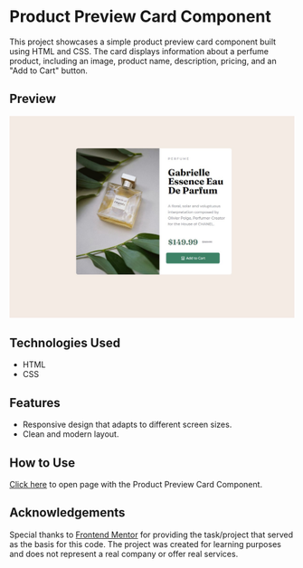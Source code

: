 # Product Preview Card Component

This project showcases a simple product preview card component built using HTML and CSS. The card displays information about a perfume product, including an image, product name, description, pricing, and an "Add to Cart" button.

## Preview
![Solution](Solutions_screenshort.jpg)

## Technologies Used
 - HTML
 - CSS

## Features
 - Responsive design that adapts to different screen sizes.
 - Clean and modern layout.

## How to Use
[Click here](https://kgogina.github.io/product-preview-card-component/) to open page with the Product Preview Card Component.

## Acknowledgements

Special thanks to [Frontend Mentor](https://www.frontendmentor.io) for providing the task/project that served as the basis for this code. The project was created for learning purposes and does not represent a real company or offer real services. 





